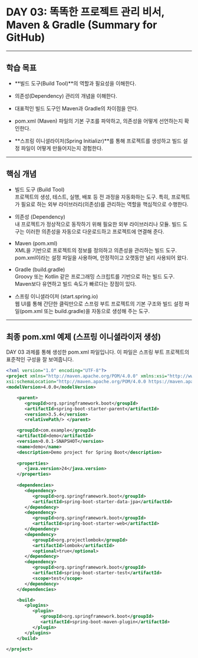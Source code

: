 # DAY 03: 똑똑한 프로젝트 관리 비서, Maven & Gradle (Summary for GitHub)

---

## 학습 목표

* **빌드 도구(Build Tool)**의 역할과 필요성을 이해한다.

* 의존성(Dependency) 관리의 개념을 이해한다.

* 대표적인 빌드 도구인 Maven과 Gradle의 차이점을 안다.

* pom.xml (Maven) 파일의 기본 구조를 파악하고, 의존성을 어떻게 선언하는지 확인한다.

* **스프링 이니셜라이저(Spring Initializr)**를 통해 프로젝트를 생성하고 빌드 설정 파일이 어떻게 만들어지는지 경험한다.
---
## 핵심 개념
* 빌드 도구 (Build Tool)  
프로젝트의 생성, 테스트, 실행, 배포 등 전 과정을 자동화하는 도구. 특히, 프로젝트가 필요로 하는 외부 라이브러리(의존성)를 관리하는 역할을 핵심적으로 수행한다.


* 의존성 (Dependency)  
내 프로젝트가 정상적으로 동작하기 위해 필요한 외부 라이브러리나 모듈. 빌드 도구는 이러한 의존성을 자동으로 다운로드하고 프로젝트에 연결해 준다.


* Maven (pom.xml)  
XML을 기반으로 프로젝트의 정보를 정의하고 의존성을 관리하는 빌드 도구. pom.xml이라는 설정 파일을 사용하며, 안정적이고 오랫동안 널리 사용되어 왔다.


* Gradle (build.gradle)  
Groovy 또는 Kotlin 같은 프로그래밍 스크립트를 기반으로 하는 빌드 도구. Maven보다 유연하고 빌드 속도가 빠르다는 장점이 있다.


* 스프링 이니셜라이저 (start.spring.io)  
웹 UI를 통해 간단한 클릭만으로 스프링 부트 프로젝트의 기본 구조와 빌드 설정 파일(pom.xml 또는 build.gradle)을 자동으로 생성해 주는 도구.

---
## 최종 pom.xml 예제 (스프링 이니셜라이저 생성)
DAY 03 과제를 통해 생성한 pom.xml 파일입니다. 이 파일은 스프링 부트 프로젝트의 표준적인 구성을 잘 보여줍니다.

```XML
<?xml version="1.0" encoding="UTF-8"?>
<project xmlns="http://maven.apache.org/POM/4.0.0" xmlns:xsi="http://www.w3.org/2001/XMLSchema-instance"
xsi:schemaLocation="http://maven.apache.org/POM/4.0.0 https://maven.apache.org/xsd/maven-4.0.0.xsd">
<modelVersion>4.0.0</modelVersion>

    <parent>
       <groupId>org.springframework.boot</groupId>
       <artifactId>spring-boot-starter-parent</artifactId>
       <version>3.5.4</version>
       <relativePath/> </parent>

    <groupId>com.example</groupId>
    <artifactId>demo</artifactId>
    <version>0.0.1-SNAPSHOT</version>
    <name>demo</name>
    <description>Demo project for Spring Boot</description>
    
    <properties>
       <java.version>24</java.version>
    </properties>
    
    <dependencies>
       <dependency>
          <groupId>org.springframework.boot</groupId>
          <artifactId>spring-boot-starter-data-jpa</artifactId>
       </dependency>
       <dependency>
          <groupId>org.springframework.boot</groupId>
          <artifactId>spring-boot-starter-web</artifactId>
       </dependency>
       <dependency>
          <groupId>org.projectlombok</groupId>
          <artifactId>lombok</artifactId>
          <optional>true</optional>
       </dependency>
       <dependency>
          <groupId>org.springframework.boot</groupId>
          <artifactId>spring-boot-starter-test</artifactId>
          <scope>test</scope>
       </dependency>
    </dependencies>

    <build>
       <plugins>
          <plugin>
             <groupId>org.springframework.boot</groupId>
             <artifactId>spring-boot-maven-plugin</artifactId>
          </plugin>
       </plugins>
    </build>

</project>
```